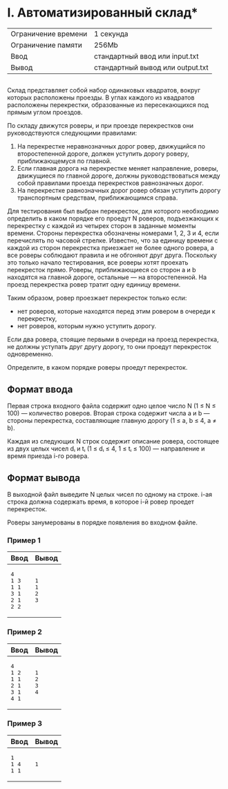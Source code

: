 <div class="problem-statement"><div class="header"><h1 class="title">I. Автоматизированный склад*</h1><table><tr class="time-limit"><td class="property-title">Ограничение времени</td><td>1&nbsp;секунда</td></tr><tr class="memory-limit"><td class="property-title">Ограничение памяти</td><td>256Mb</td></tr><tr class="input-file"><td class="property-title">Ввод</td><td colspan="1">стандартный ввод или input.txt</td></tr><tr class="output-file"><td class="property-title">Вывод</td><td colspan="1">стандартный вывод или output.txt</td></tr></table></div><h2></h2><div class="legend">
 <p>
Склад представляет собой набор одинаковых квадратов, вокруг которых расположены проезды. В углах каждого из квадратов расположены перекрестки, образованные из пересекающихся под прямым углом проездов.

По складу движутся роверы, и при проезде перекрестков они руководствуются следующими правилами:

1. На перекрестке неравнозначных дорог ровер, движущийся по второстепенной дороге, должен уступить дорогу роверу, приближающемуся по главной.
2. Если главная дорога на перекрестке меняет направление, роверы, движущиеся по главной дороге, должны руководствоваться между собой правилами проезда перекрестков равнозначных дорог.
3. На перекрестке равнозначных дорог ровер обязан уступить дорогу транспортным средствам, приближающимся справа.

Для тестирования был выбран перекресток, для которого необходимо определить в каком порядке его проедут N роверов, подъезжающих к перекрестку с каждой из четырех сторон в заданные моменты времени. Стороны перекрестка обозначены номерами 1, 2, 3 и 4, если перечислять по часовой стрелке. Известно, что за единицу времени с каждой из сторон перекрестка приезжает не более одного ровера, а все роверы соблюдают правила и не обгоняют друг друга. Поскольку это только начало тестирования, все роверы хотят проехать перекресток прямо. Роверы, приближающиеся со сторон a и b находятся на главной дороге, остальные — на второстепенной. На проезд перекрестка ровер тратит одну единицу времени.

Таким образом, ровер проезжает перекресток только если:

- нет роверов, которые находятся перед этим ровером в очереди к перекрестку,
- нет роверов, которым нужно уступить дорогу.

Если два ровера, стоящие первыми в очереди на проезд перекрестка, не должны уступать друг другу дорогу, то они проедут перекресток одновременно.

Определите, в каком порядке роверы проедут перекресток.

</p>
</div><h2>Формат ввода</h2><div class="input-specification">
<p>
Первая строка входного файла содержит одно целое число N (1 ≤ N ≤ 100) — количество роверов. Вторая строка содержит числа a и b — стороны перекрестка, составляющие главную дорогу (1 ≤ a, b ≤ 4, a ≠ b).

Каждая из следующих N строк содержит описание ровера, состоящее из двух целых чисел dᵢ и tᵢ (1 ≤ dᵢ ≤ 4, 1 ≤ tᵢ ≤ 100) — направление и время приезда i-го ровера.

</p>
</div><h2>Формат вывода</h2><div class="output-specification">
<p>
В выходной файл выведите N целых чисел по одному на строке. i-ая строка должна содержать время, в которое i-й ровер проедет перекресток.

Роверы занумерованы в порядке появления во входном файле.
</p></div><h3>Пример 1</h3><table class="sample-tests"><thead><tr><th>Ввод</th><th>Вывод</th></tr></thead><tbody><tr><td><pre>4
1 3
1 1
3 1
2 1
2 2
</pre></td><td><pre>1
1
2
3
</pre></td></tr></tbody></table><h3>Пример 2</h3><table class="sample-tests"><thead><tr><th>Ввод</th><th>Вывод</th></tr></thead><tbody><tr><td><pre>4
1 2
1 1
2 1
3 1
4 1
</pre></td><td><pre>1
2
3
4
</pre></td></tr></tbody></table><h3>Пример 3</h3><table class="sample-tests"><thead><tr><th>Ввод</th><th>Вывод</th></tr></thead><tbody><tr><td><pre>1
1 4
1 1
</pre></td><td><pre>1
</pre></td></tr></tbody></table>
